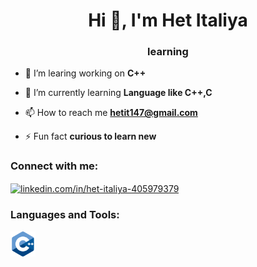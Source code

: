 <h1 align="center">Hi 👋, I'm Het Italiya</h1>
<h3 align="center">learning</h3>

- 🔭 I’m learing working on **C++**

- 🌱 I’m currently learning **Language like C++,C**

- 📫 How to reach me **hetit147@gmail.com**

- ⚡ Fun fact **curious to learn new**

<h3 align="left">Connect with me:</h3>
<p align="left">
<a href="https://linkedin.com/in/linkedin.com/in/het-italiya-405979379" target="blank"><img align="center" src="https://raw.githubusercontent.com/rahuldkjain/github-profile-readme-generator/master/src/images/icons/Social/linked-in-alt.svg" alt="linkedin.com/in/het-italiya-405979379" height="30" width="40" /></a>
</p>

<h3 align="left">Languages and Tools:</h3>
<p align="left"> <a href="https://www.w3schools.com/cpp/" target="_blank" rel="noreferrer"> <img src="https://raw.githubusercontent.com/devicons/devicon/master/icons/cplusplus/cplusplus-original.svg" alt="cplusplus" width="40" height="40"/> </a> </p>
